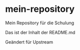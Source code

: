 # mein-repository
Mein Repository für die Schulung

Das ist der Inhalt der README.md


Geändert für Upstream